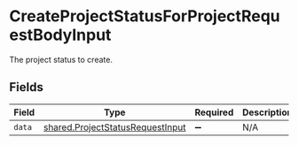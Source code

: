 # CreateProjectStatusForProjectRequestBodyInput

The project status to create.


## Fields

| Field                                                                                | Type                                                                                 | Required                                                                             | Description                                                                          |
| ------------------------------------------------------------------------------------ | ------------------------------------------------------------------------------------ | ------------------------------------------------------------------------------------ | ------------------------------------------------------------------------------------ |
| `data`                                                                               | [shared.ProjectStatusRequestInput](../../models/shared/projectstatusrequestinput.md) | :heavy_minus_sign:                                                                   | N/A                                                                                  |
